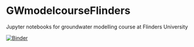 # GWmodelcourseFlinders
Jupyter notebooks for groundwater modelling course at Flinders University

[![Binder](https://mybinder.org/badge_logo.svg)](https://mybinder.org/v2/gh/lpeeterscsiro/GWmodelcourseFlinders/master?filepath=GWmodelCourseFlinders.ipynb)
